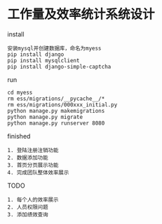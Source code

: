 # 工作量及效率统计系统设计

install
```
安装mysql并创建数据库，命名为myess
pip install django
pip install mysqlclient
pip install django-simple-captcha
```

run
```
cd myess
rm ess/migrations/__pycache__/*
rm ess/migrations/000xxx_initial.py
python manage.py makemigrations
python manage.py migrate
python manage.py runserver 8080
```
finished
```
1. 登陆注册注销功能
2. 数据添加功能
3. 首页分页展示功能
4. 完成团队整体效率展示
```

TODO
```
1. 每个人的效率展示
2. 人员权限问题
3. 添加绩效查询
```